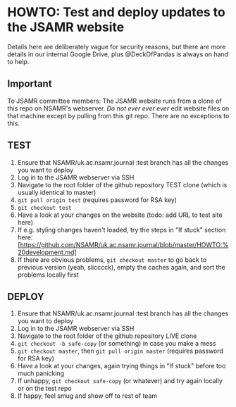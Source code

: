 # HOWTO: Test and deploy updates to the JSAMR website

Details here are deliberately vague for security reasons, but there are more details in our internal Google Drive, plus @DeckOfPandas is always on hand to help.

## Important

To JSAMR committee members: The JSAMR website runs from a clone of this repo on NSAMR's webserver. *Do not ever ever ever* edit website files on that machine except by pulling from this git repo. There are no exceptions to this.

## TEST
1. Ensure that NSAMR/uk.ac.nsamr.journal :test branch has all the changes you want to deploy
2. Log in to the JSAMR webserver via SSH
3. Navigate to the root folder of the github repository TEST clone (which is usually identical to master)
4. `git pull origin test` (requires password for RSA key)
5. `git checkout test`
6. Have a look at your changes on the website (todo: add URL to test site here)
7. If e.g. styling changes haven't loaded, try the steps in "If stuck" section here: [https://github.com/NSAMR/uk.ac.nsamr.journal/blob/master/HOWTO:%20development.md]
7. If there are obvious problems, `git checkout master` to go back to previous version (yeah, slicccck), empty the caches again, and sort the problems locally first

## DEPLOY
1. Ensure that NSAMR/uk.ac.nsamr.journal :test branch has all the changes you want to deploy
2. Log in to the JSAMR webserver via SSH
3. Navigate to the root folder of the github repository LIVE clone
4. `git checkout -b safe-copy` (or something) in case you make a mess
5. `git checkout master`, then `git pull origin master` (requires password for RSA key)
6. Have a look at your changes, again trying things in "If stuck" before too much panicking
7. If unhappy, `git checkout safe-copy` (or whatever) and try again locally or on the test repo
8. If happy, feel smug and show off to rest of team
